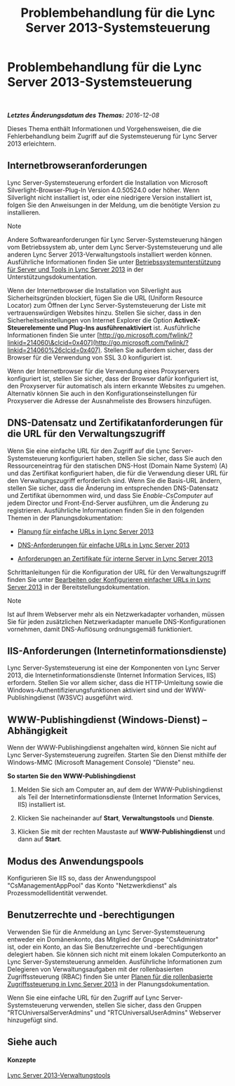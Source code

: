 ﻿---
title: Problembehandlung für die Lync Server 2013-Systemsteuerung
TOCTitle: Problembehandlung für die Lync Server 2013-Systemsteuerung
ms:assetid: 54e7ab57-34ce-4a07-bcc9-643379eb4eb7
ms:mtpsurl: https://technet.microsoft.com/de-de/library/Gg195689(v=OCS.15)
ms:contentKeyID: 49294033
ms.date: 12/10/2016
mtps_version: v=OCS.15
ms.translationtype: HT
---

# Problembehandlung für die Lync Server 2013-Systemsteuerung

 

_**Letztes Änderungsdatum des Themas:** 2016-12-08_

Dieses Thema enthält Informationen und Vorgehensweisen, die die Fehlerbehandlung beim Zugriff auf die Systemsteuerung für Lync Server 2013 erleichtern.

## Internetbrowseranforderungen

Lync Server-Systemsteuerung erfordert die Installation von Microsoft Silverlight-Browser-Plug-In Version 4.0.50524.0 oder höher. Wenn Silverlight nicht installiert ist, oder eine niedrigere Version installiert ist, folgen Sie den Anweisungen in der Meldung, um die benötigte Version zu installieren.


> [!NOTE]
> Andere Softwareanforderungen für Lync Server-Systemsteuerung hängen vom Betriebssystem ab, unter dem Lync Server-Systemsteuerung und alle anderen Lync Server 2013-Verwaltungstools installiert werden können. Ausführliche Informationen finden Sie unter <A href="lync-server-2013-server-and-tools-operating-system-support.md">Betriebssystemunterstützung für Server und Tools in Lync Server 2013</A> in der Unterstützungsdokumentation.



Wenn der Internetbrowser die Installation von Silverlight aus Sicherheitsgründen blockiert, fügen Sie die URL (Uniform Resource Locator) zum Öffnen der Lync Server-Systemsteuerung der Liste mit vertrauenswürdigen Websites hinzu. Stellen Sie sicher, dass in den Sicherheitseinstellungen von Internet Explorer die Option **ActiveX-Steuerelemente und Plug-Ins ausführenaktiviert** ist. Ausführliche Informationen finden Sie unter [http://go.microsoft.com/fwlink/?linkid=214060\&clcid=0x407](http://go.microsoft.com/fwlink/?linkid=214060%26clcid=0x407). Stellen Sie außerdem sicher, dass der Browser für die Verwendung von SSL 3.0 konfiguriert ist.

Wenn der Internetbrowser für die Verwendung eines Proxyservers konfiguriert ist, stellen Sie sicher, dass der Browser dafür konfiguriert ist, den Proxyserver für automatisch als intern erkannte Websites zu umgehen. Alternativ können Sie auch in den Konfigurationseinstellungen für Proxyserver die Adresse der Ausnahmeliste des Browsers hinzufügen.

## DNS-Datensatz und Zertifikatanforderungen für die URL für den Verwaltungszugriff

Wenn Sie eine einfache URL für den Zugriff auf die Lync Server-Systemsteuerung konfiguriert haben, stellen Sie sicher, dass Sie auch den Ressourceneintrag für den statischen DNS-Host (Domain Name System) (A) und das Zertifikat konfiguriert haben, die für die Verwendung dieser URL für den Verwaltungszugriff erforderlich sind. Wenn Sie die Basis-URL ändern, stellen Sie sicher, dass die Änderung im entsprechenden DNS-Datensatz und Zertifikat übernommen wird, und dass Sie *Enable-CsComputer* auf jedem Director und Front-End-Server ausführen, um die Änderung zu registrieren. Ausführliche Informationen finden Sie in den folgenden Themen in der Planungsdokumentation:

  - [Planung für einfache URLs in Lync Server 2013](lync-server-2013-planning-for-simple-urls.md)

  - [DNS-Anforderungen für einfache URLs in Lync Server 2013](lync-server-2013-dns-requirements-for-simple-urls.md)

  - [Anforderungen an Zertifikate für interne Server in Lync Server 2013](lync-server-2013-certificate-requirements-for-internal-servers.md)

Schrittanleitungen für die Konfiguration der URL für den Verwaltungszugriff finden Sie unter [Bearbeiten oder Konfigurieren einfacher URLs in Lync Server 2013](lync-server-2013-edit-or-configure-simple-urls.md) in der Bereitstellungsdokumentation.


> [!NOTE]
> Ist auf Ihrem Webserver mehr als ein Netzwerkadapter vorhanden, müssen Sie für jeden zusätzlichen Netzwerkadapter manuelle DNS-Konfigurationen vornehmen, damit DNS-Auflösung ordnungsgemäß funktioniert.



## IIS-Anforderungen (Internetinformationsdienste)

Lync Server-Systemsteuerung ist eine der Komponenten von Lync Server 2013, die Internetinformationsdienste (Internet Information Services, IIS) erfordern. Stellen Sie vor allem sicher, dass die HTTP-Umleitung sowie die Windows-Authentifizierungsfunktionen aktiviert sind und der WWW-Publishingdienst (W3SVC) ausgeführt wird.

## WWW-Publishingdienst (Windows-Dienst) – Abhängigkeit

Wenn der WWW-Publishingdienst angehalten wird, können Sie nicht auf Lync Server-Systemsteuerung zugreifen. Starten Sie den Dienst mithilfe der Windows-MMC (Microsoft Management Console) "Dienste" neu.

**So starten Sie den WWW-Publishingdienst**

1.  Melden Sie sich am Computer an, auf dem der WWW-Publishingdienst als Teil der Internetinformationsdienste (Internet Information Services, IIS) installiert ist.

2.  Klicken Sie nacheinander auf **Start**, **Verwaltungstools** und **Dienste**.

3.  Klicken Sie mit der rechten Maustaste auf **WWW-Publishingdienst** und dann auf **Start**.

## Modus des Anwendungspools

Konfigurieren Sie IIS so, dass der Anwendungspool "CsManagementAppPool" das Konto "Netzwerkdienst" als Prozessmodellidentität verwendet.

## Benutzerrechte und -berechtigungen

Verwenden Sie für die Anmeldung an Lync Server-Systemsteuerung entweder ein Domänenkonto, das Mitglied der Gruppe "CsAdministrator" ist, oder ein Konto, an das Sie Benutzerrechte und -berechtigungen delegiert haben. Sie können sich nicht mit einem lokalen Computerkonto an Lync Server-Systemsteuerung anmelden. Ausführliche Informationen zum Delegieren von Verwaltungsaufgaben mit der rollenbasierten Zugriffssteuerung (RBAC) finden Sie unter [Planen für die rollenbasierte Zugriffssteuerung in Lync Server 2013](lync-server-2013-planning-for-role-based-access-control.md) in der Planungsdokumentation.

Wenn Sie eine einfache URL für den Zugriff auf Lync Server-Systemsteuerung verwenden, stellen Sie sicher, dass den Gruppen "RTCUniversalServerAdmins" und "RTCUniversalUserAdmins" Webserver hinzugefügt sind.

## Siehe auch

#### Konzepte

[Lync Server 2013-Verwaltungstools](lync-server-2013-lync-server-administrative-tools.md)

